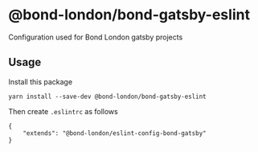 # @bond-london/bond-gatsby-eslint

Configuration used for Bond London gatsby projects

## Usage

Install this package

```
yarn install --save-dev @bond-london/bond-gatsby-eslint
```

Then create `.eslintrc` as follows

```
{
    "extends": "@bond-london/eslint-config-bond-gatsby"
}
```
